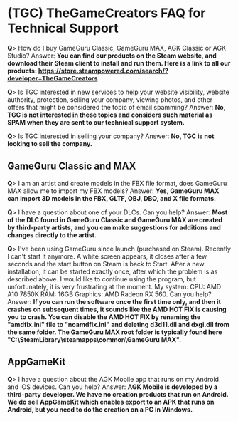 # (TGC) TheGameCreators FAQ for Technical Support

**Q**> How do I buy GameGuru Classic, GameGuru MAX, AGK Classic or AGK Studio?
Answer: **You can find our products on the Steam website, and download their Steam client to install and run them. Here is a link to all our products: https://store.steampowered.com/search/?developer=TheGameCreators**

**Q**> Is TGC interested in new services to help your website visibility, website authority, protection, selling your company, viewing photos, and other offers that might be considered the topic of email spamming?
Answer: **No, TGC is not interested in these topics and considers such material as SPAM when they are sent to our technical support system.**

**Q**> Is TGC interested in selling your company?
Answer: **No, TGC is not looking to sell the company.**

## GameGuru Classic and MAX

**Q**> I am an artist and create models in the FBX file format, does GameGuru MAX allow me to import my FBX models?
Answer: **Yes, GameGuru MAX can import 3D models in the FBX, GLTF, OBJ, DBO, and X file formats.**

**Q**> I have a question about one of your DLCs. Can you help?
Answer: **Most of the DLC found in GameGuru Classic and GameGuru MAX are created by third-party artists, and you can make suggestions for additions and changes directly to the artist.**

**Q**> I've been using GameGuru since launch (purchased on Steam). Recently I can't start it anymore. A white screen appears, it closes after a few seconds and the start button on Steam is back to Start. After a new installation, it can be started exactly once, after which the problem is as described above. I would like to continue using the program, but unfortunately, it is very frustrating at the moment. My system: CPU: AMD A10 7850K RAM: 16GB Graphics: AMD Radeon RX 560. Can you help?
Answer: **If you can run the software once the first time only, and then it crashes on subsequent times, it sounds like the AMD HOT FIX is causing you to crash. You can disable the AMD HOT FIX by renaming the "amdfix.ini" file to "noamdfix.ini" and deleting d3d11.dll and dxgi.dll from the same folder. The GameGuru MAX root folder is typically found here "C:\SteamLibrary\steamapps\common\GameGuru MAX".**

## AppGameKit

**Q**> I have a question about the AGK Mobile app that runs on my Android and iOS devices. Can you help?
Answer: **AGK Mobile is developed by a third-party developer. We have no creation products that run on Android. We do sell AppGameKit which enables export to an APK that runs on Android, but you need to do the creation on a PC in Windows.**
